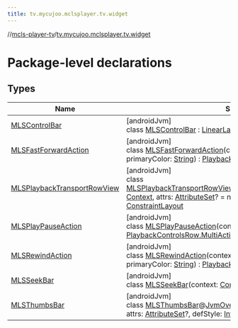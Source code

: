 ```yaml
---
title: tv.mycujoo.mclsplayer.tv.widget
---
```

//[mcls-player-tv](../../index.html)/[tv.mycujoo.mclsplayer.tv.widget](index.html)



# Package-level declarations



## Types


| Name | Summary |
|---|---|
| [MLSControlBar](-m-l-s-control-bar/index.html) | [androidJvm]<br>class [MLSControlBar](-m-l-s-control-bar/index.html) : [LinearLayout](https://developer.android.com/reference/kotlin/android/widget/LinearLayout.html) |
| [MLSFastForwardAction](-m-l-s-fast-forward-action/index.html) | [androidJvm]<br>class [MLSFastForwardAction](-m-l-s-fast-forward-action/index.html)(context: [Context](https://developer.android.com/reference/kotlin/android/content/Context.html), numOfSpeed: [Int](https://kotlinlang.org/api/latest/jvm/stdlib/kotlin/-int/index.html) = 1, primaryColor: [String](https://kotlinlang.org/api/latest/jvm/stdlib/kotlin/-string/index.html)) : [PlaybackControlsRow.MultiAction](https://developer.android.com/reference/kotlin/androidx/leanback/widget/PlaybackControlsRow.MultiAction.html) |
| [MLSPlaybackTransportRowView](-m-l-s-playback-transport-row-view/index.html) | [androidJvm]<br>class [MLSPlaybackTransportRowView](-m-l-s-playback-transport-row-view/index.html)@[JvmOverloads](https://kotlinlang.org/api/latest/jvm/stdlib/kotlin.jvm/-jvm-overloads/index.html)constructor(context: [Context](https://developer.android.com/reference/kotlin/android/content/Context.html), attrs: [AttributeSet](https://developer.android.com/reference/kotlin/android/util/AttributeSet.html)? = null, defStyleAttr: [Int](https://kotlinlang.org/api/latest/jvm/stdlib/kotlin/-int/index.html) = 0) : [ConstraintLayout](https://developer.android.com/reference/kotlin/androidx/constraintlayout/widget/ConstraintLayout.html) |
| [MLSPlayPauseAction](-m-l-s-play-pause-action/index.html) | [androidJvm]<br>class [MLSPlayPauseAction](-m-l-s-play-pause-action/index.html)(context: [Context](https://developer.android.com/reference/kotlin/android/content/Context.html), primaryColor: [String](https://kotlinlang.org/api/latest/jvm/stdlib/kotlin/-string/index.html)) : [PlaybackControlsRow.MultiAction](https://developer.android.com/reference/kotlin/androidx/leanback/widget/PlaybackControlsRow.MultiAction.html) |
| [MLSRewindAction](-m-l-s-rewind-action/index.html) | [androidJvm]<br>class [MLSRewindAction](-m-l-s-rewind-action/index.html)(context: [Context](https://developer.android.com/reference/kotlin/android/content/Context.html), numOfSpeed: [Int](https://kotlinlang.org/api/latest/jvm/stdlib/kotlin/-int/index.html) = 1, primaryColor: [String](https://kotlinlang.org/api/latest/jvm/stdlib/kotlin/-string/index.html)) : [PlaybackControlsRow.MultiAction](https://developer.android.com/reference/kotlin/androidx/leanback/widget/PlaybackControlsRow.MultiAction.html) |
| [MLSSeekBar](-m-l-s-seek-bar/index.html) | [androidJvm]<br>class [MLSSeekBar](-m-l-s-seek-bar/index.html)(context: [Context](https://developer.android.com/reference/kotlin/android/content/Context.html), attrs: [AttributeSet](https://developer.android.com/reference/kotlin/android/util/AttributeSet.html)?) : [View](https://developer.android.com/reference/kotlin/android/view/View.html) |
| [MLSThumbsBar](-m-l-s-thumbs-bar/index.html) | [androidJvm]<br>class [MLSThumbsBar](-m-l-s-thumbs-bar/index.html)@[JvmOverloads](https://kotlinlang.org/api/latest/jvm/stdlib/kotlin.jvm/-jvm-overloads/index.html)constructor(context: [Context](https://developer.android.com/reference/kotlin/android/content/Context.html), attrs: [AttributeSet](https://developer.android.com/reference/kotlin/android/util/AttributeSet.html)?, defStyle: [Int](https://kotlinlang.org/api/latest/jvm/stdlib/kotlin/-int/index.html) = 0) : [LinearLayout](https://developer.android.com/reference/kotlin/android/widget/LinearLayout.html) |

